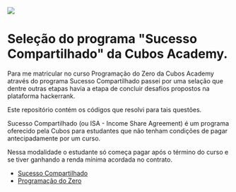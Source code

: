 ![](https://i.imgur.com/xG74tOh.png)

# Seleção do programa "Sucesso Compartilhado" da Cubos Academy.

Para me matricular no curso Programação do Zero da Cubos Academy através do programa Sucesso Compartilhado passei por uma selação que dentre outras etapas havia a etapa de concluir desafios propostos na plataforma hackerrank. 

Este repositório contém os códigos que resolvi para tais questões.

Sucesso Compartilhado (ou ISA - Income Share Agreement) é um programa oferecido pela Cubos para estudantes que não tenham condições de pagar antecipadamente por um curso. 

Nessa modalidade o estudante só começa pagar após o término do curso e se tiver ganhando a renda mínima acordada no contrato.

* [Sucesso Compartilhado](https://cubos.academy/sucesso-compartilhado/)
* [Programação do Zero](https://cubos.academy/cursos/programacao-do-zero/)



